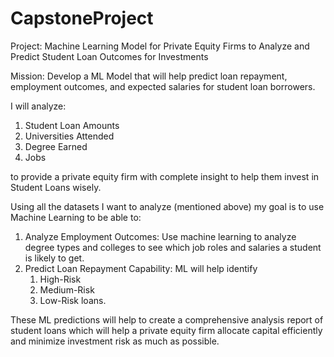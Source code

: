 # CapstoneProject

Project: Machine Learning Model for Private Equity Firms to Analyze and Predict Student Loan Outcomes for Investments

Mission: Develop a ML Model that will help predict loan repayment, employment outcomes, and expected salaries for student loan borrowers.

I will analyze:
1.	Student Loan Amounts
2.	Universities Attended
3.	Degree Earned
4.	Jobs

to provide a private equity firm with complete insight to help them invest in Student Loans wisely.

Using all the datasets I want to analyze (mentioned above) my goal is to use Machine Learning to be able to: 
1.	Analyze Employment Outcomes: Use machine learning  to analyze degree types and colleges to see which  job roles and salaries a student is likely to get. 
2.	Predict Loan Repayment Capability:  ML will help identify
       1. High-Risk
       2. Medium-Risk
       3. Low-Risk loans.

These  ML predictions will help to create a comprehensive analysis report of student loans  which will help a private equity firm allocate capital efficiently and minimize investment risk as much as possible.
